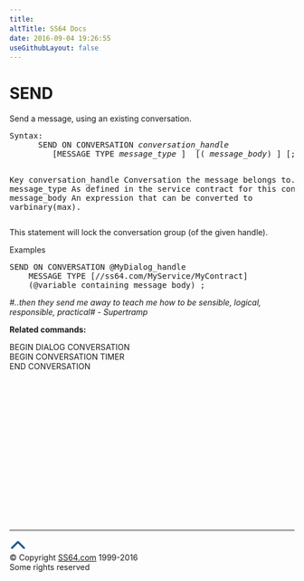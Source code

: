 ```yaml
---
title:
altTitle: SS64 Docs
date: 2016-09-04 19:26:55
useGithubLayout: false
---
```

<!-- #BeginLibraryItem "/Library/head_sql.lbi" --><!-- #EndLibraryItem --><h1>SEND</h1>
<p>Send a message, using an existing conversation.</p>
<pre>Syntax:
      SEND ON CONVERSATION <i>conversation_handle</i>
         [MESSAGE TYPE <i>message_type</i> ]  [( <i>message_body</i>) ] [;]

Key
   conversation_handle  Conversation the message belongs to.
   message_type         As defined in the service contract for this conversation.
   message_body         An expression that can be converted to varbinary(max).</pre>
<p>    This statement will lock the conversation group (of the given handle).</p>
<p>Examples</p>
<pre>SEND ON CONVERSATION @MyDialog_handle<br>    MESSAGE TYPE [//ss64.com/MyService/MyContract]<br>    (@variable_containing_message_body) ;</pre>
<p class="quote"><i>#..then they send me away to teach me how to be sensible,
logical, responsible, practical# - Supertramp </i></p>
<p><b>Related commands:</b></p>
<p>  BEGIN DIALOG CONVERSATION<br>
  BEGIN CONVERSATION TIMER<br>
END CONVERSATION</p><!-- #BeginLibraryItem "/Library/foot_sql.lbi" --><p>
<!-- ss64-sql -->
<ins class="adsbygoogle" style="display:inline-block;width:300px;height:250px" data-ad-client="ca-pub-6140977852749469" data-ad-slot="6953563613"></ins>
<script>
(adsbygoogle = window.adsbygoogle || []).push({});
</script></p>
<hr>
<div id="bl" class="footer"><a href="send.html#"><img src="../images/top.png" width="30" height="22" alt="Back to the Top"></a></div>
<div id="br" class="footer, tagline">© Copyright <a href="http://ss64.com/">SS64.com</a> 1999-2016<br>
Some rights reserved</div><!-- #EndLibraryItem -->

